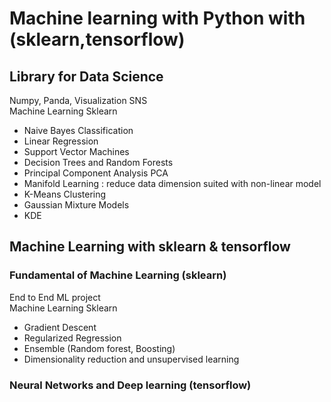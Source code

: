 # Machine learning with Python with (sklearn,tensorflow)
## Library for Data Science
Numpy, Panda, Visualization SNS  
Machine Learning Sklearn
  - Naive Bayes Classification
  - Linear Regression
  - Support Vector Machines
  - Decision Trees and Random Forests
  - Principal Component Analysis PCA
  - Manifold Learning : reduce data dimension suited with non-linear model
  - K-Means Clustering
  - Gaussian Mixture Models
  - KDE

## Machine Learning with sklearn & tensorflow
### Fundamental of Machine Learning (sklearn)
End to End ML project  
Machine Learning Sklearn
  - Gradient Descent
  - Regularized Regression
  - Ensemble (Random forest, Boosting)
  - Dimensionality reduction and unsupervised learning

### Neural Networks and Deep learning (tensorflow)
